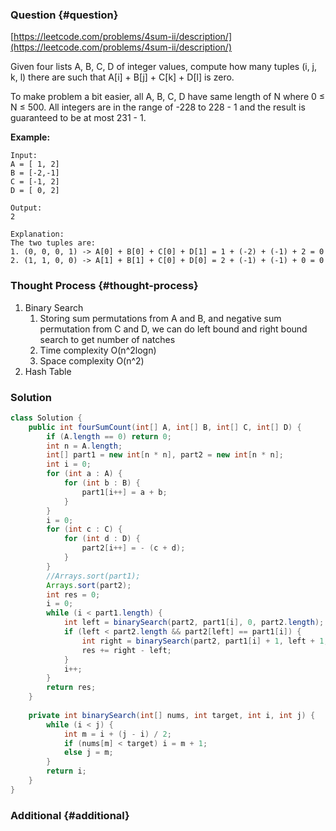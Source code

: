 ### Question {#question}

[https://leetcode.com/problems/4sum-ii/description/](https://leetcode.com/problems/4sum-ii/description/)

Given four lists A, B, C, D of integer values, compute how many tuples \(i, j, k, l\) there are such that A\[i\] + B\[j\] + C\[k\] + D\[l\] is zero.

To make problem a bit easier, all A, B, C, D have same length of N where 0 ≤ N ≤ 500. All integers are in the range of -228 to 228 - 1 and the result is guaranteed to be at most 231 - 1.

**Example:**

```
Input:
A = [ 1, 2]
B = [-2,-1]
C = [-1, 2]
D = [ 0, 2]

Output:
2

Explanation:
The two tuples are:
1. (0, 0, 0, 1) -> A[0] + B[0] + C[0] + D[1] = 1 + (-2) + (-1) + 2 = 0
2. (1, 1, 0, 0) -> A[1] + B[1] + C[0] + D[0] = 2 + (-1) + (-1) + 0 = 0
```

### Thought Process {#thought-process}

1. Binary Search
   1. Storing sum permutations from A and B, and negative sum permutation from C and D, we can do left bound and right bound search to get number of natches
   2. Time complexity O\(n^2logn\)
   3. Space complexity O\(n^2\)
2. Hash Table

### Solution

```java
class Solution {
    public int fourSumCount(int[] A, int[] B, int[] C, int[] D) {
        if (A.length == 0) return 0;
        int n = A.length;
        int[] part1 = new int[n * n], part2 = new int[n * n];
        int i = 0;
        for (int a : A) {
            for (int b : B) {
                part1[i++] = a + b;
            }
        }
        i = 0;
        for (int c : C) {
            for (int d : D) {
                part2[i++] = - (c + d);
            }
        }
        //Arrays.sort(part1);
        Arrays.sort(part2);
        int res = 0;
        i = 0;
        while (i < part1.length) {
            int left = binarySearch(part2, part1[i], 0, part2.length);
            if (left < part2.length && part2[left] == part1[i]) {
                int right = binarySearch(part2, part1[i] + 1, left + 1, part2.length);
                res += right - left;
            }
            i++;
        }
        return res;
    }
    
    private int binarySearch(int[] nums, int target, int i, int j) {
        while (i < j) {
            int m = i + (j - i) / 2;
            if (nums[m] < target) i = m + 1;
            else j = m;
        }
        return i;
    }
}
```

### Additional {#additional}



